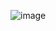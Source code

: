 ![image](https://user-images.githubusercontent.com/63789702/188315697-72ea6b91-968a-47a9-bd12-8046904cc4c0.png)
